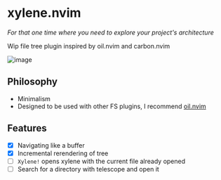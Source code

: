 # xylene.nvim

*For that one time where you need to explore your project's architecture*

Wip file tree plugin inspired by oil.nvim and carbon.nvim

![image](https://github.com/user-attachments/assets/c4311592-219f-4d8c-b435-fe305ac156f5)

## Philosophy

- Minimalism
- Designed to be used with other FS plugins, I recommend [oil.nvim](https://github.com/stevearc/oil.nvim)


## Features
- [x] Navigating like a buffer
- [x] Incremental rerendering of tree
- [ ] `Xylene!` opens xylene with the current file already opened
- [ ] Search for a directory with telescope and open it
